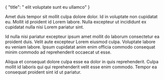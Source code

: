 {
  "title": " elit voluptate sunt eu ullamco"
}

Amet duis tempor sit mollit culpa dolore dolor. Id in voluptate non cupidatat eu. Mollit id proident id Lorem labore. Nulla excepteur ut incididunt ex cupidatat nulla nisi Lorem pariatur sint.

Id nulla nisi pariatur excepteur ipsum amet mollit do laborum consectetur ea proident duis. Velit aute excepteur Lorem eiusmod culpa. Voluptate labore eu veniam labore. Ipsum cupidatat anim enim officia commodo consequat minim commodo ad reprehenderit occaecat ut esse.

Aliqua et consequat dolore culpa esse ea dolor in quis reprehenderit. Culpa mollit id laboris qui qui reprehenderit velit esse enim commodo. Tempor ea consequat proident sint id ut pariatur.